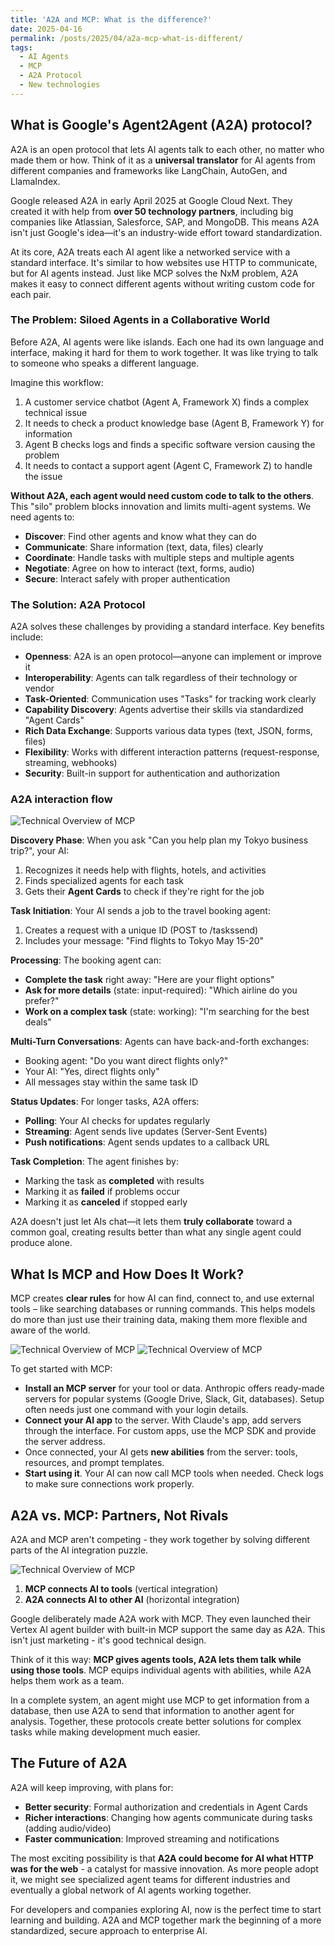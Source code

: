 ```yaml
---
title: 'A2A and MCP: What is the difference?'
date: 2025-04-16
permalink: /posts/2025/04/a2a-mcp-what-is-different/
tags:
  - AI Agents
  - MCP
  - A2A Protocol
  - New technologies
---
```


## What is Google's Agent2Agent (A2A) protocol?

A2A is an open protocol that lets AI agents talk to each other, no matter who made them or how. Think of it as a **universal translator** for AI agents from different companies and frameworks like LangChain, AutoGen, and LlamaIndex.

Google released A2A in early April 2025 at Google Cloud Next. They created it with help from **over 50 technology partners**, including big companies like Atlassian, Salesforce, SAP, and MongoDB. This means A2A isn't just Google's idea—it's an industry-wide effort toward standardization.

At its core, A2A treats each AI agent like a networked service with a standard interface. It's similar to how websites use HTTP to communicate, but for AI agents instead. Just like MCP solves the NxM problem, A2A makes it easy to connect different agents without writing custom code for each pair.

### The Problem: Siloed Agents in a Collaborative World

Before A2A, AI agents were like islands. Each one had its own language and interface, making it hard for them to work together. It was like trying to talk to someone who speaks a different language.

Imagine this workflow:
1. A customer service chatbot (Agent A, Framework X) finds a complex technical issue
2. It needs to check a product knowledge base (Agent B, Framework Y) for information
3. Agent B checks logs and finds a specific software version causing the problem
4. It needs to contact a support agent (Agent C, Framework Z) to handle the issue

**Without A2A, each agent would need custom code to talk to the others**. This "silo" problem blocks innovation and limits multi-agent systems. We need agents to:

- **Discover**: Find other agents and know what they can do
- **Communicate**: Share information (text, data, files) clearly
- **Coordinate**: Handle tasks with multiple steps and multiple agents
- **Negotiate**: Agree on how to interact (text, forms, audio)
- **Secure**: Interact safely with proper authentication

### The Solution: A2A Protocol

A2A solves these challenges by providing a standard interface. Key benefits include:

- **Openness**: A2A is an open protocol—anyone can implement or improve it
- **Interoperability**: Agents can talk regardless of their technology or vendor
- **Task-Oriented**: Communication uses "Tasks" for tracking work clearly
- **Capability Discovery**: Agents advertise their skills via standardized "Agent Cards"
- **Rich Data Exchange**: Supports various data types (text, JSON, forms, files)
- **Flexibility**: Works with different interaction patterns (request-response, streaming, webhooks)
- **Security**: Built-in support for authentication and authorization

### A2A interaction flow

 ![Technical Overview of MCP](/images/blog_posts/2025-16-04-img0.png "Technical Overview of MCP")

**Discovery Phase**: When you ask "Can you help plan my Tokyo business trip?", your AI:
1. Recognizes it needs help with flights, hotels, and activities
2. Finds specialized agents for each task
3. Gets their **Agent Cards** to check if they're right for the job

**Task Initiation**: Your AI sends a job to the travel booking agent:
1. Creates a request with a unique ID (POST to /taskssend)
2. Includes your message: "Find flights to Tokyo May 15-20"

**Processing**: The booking agent can:
- **Complete the task** right away: "Here are your flight options"
- **Ask for more details** (state: input-required): "Which airline do you prefer?"
- **Work on a complex task** (state: working): "I'm searching for the best deals"

**Multi-Turn Conversations**: Agents can have back-and-forth exchanges:
- Booking agent: "Do you want direct flights only?"
- Your AI: "Yes, direct flights only"
- All messages stay within the same task ID

**Status Updates**: For longer tasks, A2A offers:
- **Polling**: Your AI checks for updates regularly
- **Streaming**: Agent sends live updates (Server-Sent Events)
- **Push notifications**: Agent sends updates to a callback URL

**Task Completion**: The agent finishes by:
- Marking the task as **completed** with results
- Marking it as **failed** if problems occur
- Marking it as **canceled** if stopped early

A2A doesn't just let AIs chat—it lets them **truly collaborate** toward a common goal, creating results better than what any single agent could produce alone.

## What Is MCP and How Does It Work?

MCP creates **clear rules** for how AI can find, connect to, and use external tools – like searching databases or running commands. This helps models do more than just use their training data, making them more flexible and aware of the world.

 ![Technical Overview of MCP](/images/blog_posts/2025-16-04-img1.png "Technical Overview of MCP")
 ![Technical Overview of MCP](/images/blog_posts/2025-16-04-img2.png "Technical Overview of MCP")

To get started with MCP:

- **Install an MCP server** for your tool or data. Anthropic offers ready-made servers for popular systems (Google Drive, Slack, Git, databases). Setup often needs just one command with your login details.
- **Connect your AI app** to the server. With Claude's app, add servers through the interface. For custom apps, use the MCP SDK and provide the server address.
- Once connected, your AI gets **new abilities** from the server: tools, resources, and prompt templates.
- **Start using it**. Your AI can now call MCP tools when needed. Check logs to make sure connections work properly.

## A2A vs. MCP: Partners, Not Rivals

A2A and MCP aren't competing - they work together by solving different parts of the AI integration puzzle.

 ![Technical Overview of MCP](/images/blog_posts/2025-16-04-img3.png "Technical Overview of MCP")

1. **MCP connects AI to tools** (vertical integration)
2. **A2A connects AI to other AI** (horizontal integration)

Google deliberately made A2A work with MCP. They even launched their Vertex AI agent builder with built-in MCP support the same day as A2A. This isn't just marketing - it's good technical design.

Think of it this way: **MCP gives agents tools, A2A lets them talk while using those tools**. MCP equips individual agents with abilities, while A2A helps them work as a team.

In a complete system, an agent might use MCP to get information from a database, then use A2A to send that information to another agent for analysis. Together, these protocols create better solutions for complex tasks while making development much easier.

## The Future of A2A

A2A will keep improving, with plans for:

- **Better security**: Formal authorization and credentials in Agent Cards
- **Richer interactions**: Changing how agents communicate during tasks (adding audio/video)
- **Faster communication**: Improved streaming and notifications

The most exciting possibility is that **A2A could become for AI what HTTP was for the web** - a catalyst for massive innovation. As more people adopt it, we might see specialized agent teams for different industries and eventually a global network of AI agents working together.

For developers and companies exploring AI, now is the perfect time to start learning and building. A2A and MCP together mark the beginning of a more standardized, secure approach to enterprise AI.